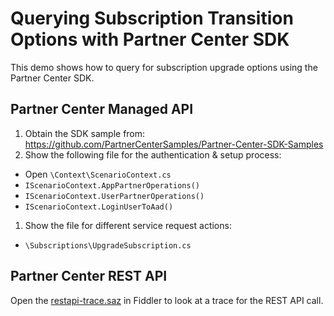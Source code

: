 # Querying Subscription Transition Options with Partner Center SDK

This demo shows how to query for subscription upgrade options using the Partner Center SDK.

## Partner Center Managed API

1. Obtain the SDK sample from: https://github.com/PartnerCenterSamples/Partner-Center-SDK-Samples
1. Show the following file for the authentication & setup process:
  - Open `\Context\ScenarioContext.cs`
  - `IScenarioContext.AppPartnerOperations()`
  - `IScenarioContext.UserPartnerOperations()`
  - `IScenarioContext.LoginUserToAad()`
1. Show the file for different service request actions:
  - `\Subscriptions\UpgradeSubscription.cs`

## Partner Center REST API

Open the [restapi-trace.saz](restapi-trace.saz) in Fiddler to look at a trace for the REST API call.